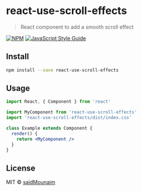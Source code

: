 # react-use-scroll-effects

> React component to add a smooth scroll effect

[![NPM](https://img.shields.io/npm/v/react-use-scroll-effects.svg)](https://www.npmjs.com/package/react-use-scroll-effects) [![JavaScript Style Guide](https://img.shields.io/badge/code_style-standard-brightgreen.svg)](https://standardjs.com)

## Install

```bash
npm install --save react-use-scroll-effects
```

## Usage

```jsx
import React, { Component } from 'react'

import MyComponent from 'react-use-scroll-effects'
import 'react-use-scroll-effects/dist/index.css'

class Example extends Component {
  render() {
    return <MyComponent />
  }
}
```

## License

MIT © [saidMounaim](https://github.com/saidMounaim)
